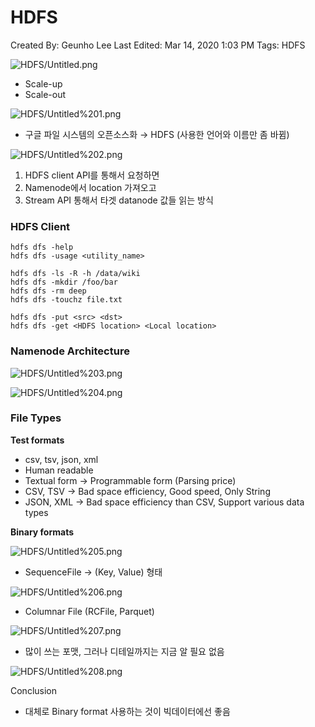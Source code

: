 # HDFS

Created By: Geunho Lee
Last Edited: Mar 14, 2020 1:03 PM
Tags: HDFS

![HDFS/Untitled.png](HDFS/Untitled.png)

- Scale-up
- Scale-out

![HDFS/Untitled%201.png](HDFS/Untitled%201.png)

- 구글 파일 시스템의 오픈소스화 → HDFS (사용한 언어와 이름만 좀 바뀜)

![HDFS/Untitled%202.png](HDFS/Untitled%202.png)

1. HDFS client API를 통해서 요청하면
2. Namenode에서 location 가져오고
3. Stream API 통해서 타겟 datanode 값들 읽는 방식

### HDFS Client

    hdfs dfs -help
    hdfs dfs -usage <utility_name>

    hdfs dfs -ls -R -h /data/wiki
    hdfs dfs -mkdir /foo/bar
    hdfs dfs -rm deep
    hdfs dfs -touchz file.txt

    hdfs dfs -put <src> <dst>
    hdfs dfs -get <HDFS location> <Local location>

### Namenode Architecture

![HDFS/Untitled%203.png](HDFS/Untitled%203.png)

![HDFS/Untitled%204.png](HDFS/Untitled%204.png)

### File Types

**Test formats**

- csv, tsv, json, xml
- Human readable
- Textual form → Programmable form (Parsing price)
- CSV, TSV → Bad space efficiency, Good speed, Only String
- JSON, XML → Bad space efficiency than CSV, Support various data types

**Binary formats**

![HDFS/Untitled%205.png](HDFS/Untitled%205.png)

- SequenceFile → (Key, Value) 형태

![HDFS/Untitled%206.png](HDFS/Untitled%206.png)

- Columnar File (RCFile, Parquet)

![HDFS/Untitled%207.png](HDFS/Untitled%207.png)

- 많이 쓰는 포맷, 그러나 디테일까지는 지금 알 필요 없음

![HDFS/Untitled%208.png](HDFS/Untitled%208.png)

Conclusion

- 대체로 Binary format 사용하는 것이 빅데이터에선 좋음